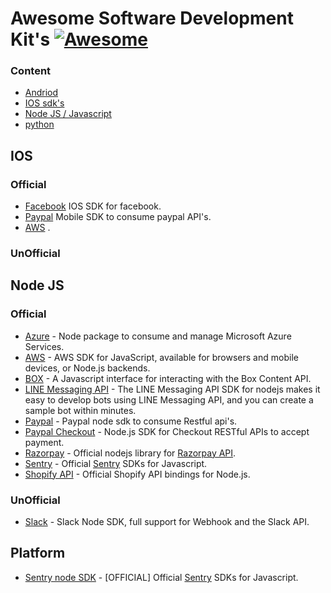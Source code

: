 # Awesome Software Development Kit's [![Awesome](https://cdn.rawgit.com/sindresorhus/awesome/d7305f38d29fed78fa85652e3a63e154dd8e8829/media/badge.svg)](https://github.com/sindresorhus/awesome)

### Content
- [Andriod](#andriod)
- [IOS sdk's](#ios)
- [Node JS / Javascript](#node-js)
- [python](#python)


## IOS
### Official
- [Facebook](https://github.com/facebook/facebook-ios-sdk) IOS SDK for facebook.
- [Paypal](https://github.com/paypal/PayPal-iOS-SDK) Mobile SDK to consume paypal API's.
- [AWS](https://github.com/aws-amplify/aws-sdk-ios) .

### UnOfficial

## Node JS
### Official
- [Azure](https://azure.github.io/azure-sdk-for-node/) - Node package to consume and manage Microsoft Azure Services.
- [AWS](https://github.com/aws/aws-sdk-js) - AWS SDK for JavaScript, available for browsers and mobile devices, or Node.js backends.
- [BOX](https://github.com/box/box-node-sdk#readme) - A Javascript interface for interacting with the Box Content API.
- [LINE Messaging API](https://github.com/line/line-bot-sdk-nodejs) - The LINE Messaging API SDK for nodejs makes it easy to develop bots using LINE Messaging API, and you can create a sample bot within minutes.
- [Paypal](https://github.com/paypal/PayPal-node-SDK) - Paypal node sdk to consume Restful api's.
- [Paypal Checkout](https://github.com/paypal/Checkout-NodeJS-SDK) - Node.js SDK for Checkout RESTful APIs to accept payment.
- [Razorpay](https://github.com/razorpay/razorpay-node#readme) - Official nodejs library for [Razorpay API](https://docs.razorpay.com/docs/android).
- [Sentry](https://github.com/getsentry/sentry-javascript) - Official [Sentry](https://sentry.io) SDKs for Javascript.
- [Shopify API](https://github.com/MONEI/Shopify-api-node) - Official Shopify API bindings for Node.js.


### UnOfficial
- [Slack](https://github.com/clonn/slack-node-sdk) - Slack Node SDK, full support for Webhook and the Slack API.




## Platform
- [Sentry node SDK](https://github.com/getsentry/sentry-javascript) - [OFFICIAL] Official [Sentry](https://sentry.io) SDKs for Javascript.